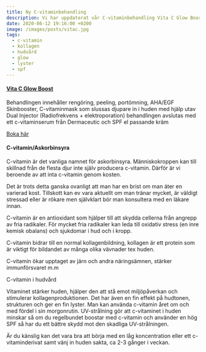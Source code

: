 ```yaml
---
title: Ny C-vitaminbehandling
description: Vi har uppdaterat vår C-vitaminbehandling Vita C Glow Boost.
date: 2020-06-12 19:16:00 +0200
image: /images/posts/vitac.jpg
tags:
  - c-vitamin
  - kollagen
  - hudvård
  - glow
  - lyster
  - spf
---
```


#### [Vita C Glow Boost](/vita-c-glow-boost/)

Behandlingen inneh&aring;ller rengöring, peeling, portömning, AHA/EGF Skinbooster, C-vitaminmask som slussas djupare in i huden med hjälp utav Dual Injector (Radiofrekvens + elektroporation) behandlingen avslutas med ett c-vitaminserum fr&aring;n Dermaceutic och SPF el passande kräm

[Boka här](/bokning/)

#### C-vitamin/Askorbinsyra

C-vitamin är det vanliga namnet för askorbinsyra. Människokroppen kan till skillnad fr&aring;n de flesta djur inte själv producera c-vitamin. Därför är vi beroende av att inta c-vitamin genom kosten.

Det är trots detta ganska ovanligt att man har en brist om man äter en varierad kost. Tillskott kan ev vara aktuellt om man tränar mycket, är väldigt stressad eller är rökare men självklart bör man konsultera med en läkare innan.

C-vitamin är en antioxidant som hjälper till att skydda cellerna fr&aring;n angrepp av fria radikaler. För mycket fria radikaler kan leda till oxidativ stress (en inre kemisk obalans) och sjukdomar i hud och i kropp.&nbsp;

C-vitamin bidrar till en normal kollagenbildning, kollagen är ett protein som är viktigt för bildandet av m&aring;nga olika vävnader tex huden.&nbsp;

C-vitamin ökar upptaget av järn och andra näringsämnen, stärker immunförsvaret m.m&nbsp;

C-vitamin i hudv&aring;rd

Vitaminet stärker huden, hjälper den att st&aring; emot miljöp&aring;verkan och stimulerar kollagenproduktionen. Det har även en fin effekt p&aring; hudtonen, strukturen och ger en fin lyster. Man kan använda c-vitamin &aring;ret om och med fördel i sin morgonrutin. UV-str&aring;lning gör att c-vitaminet i huden minskar s&aring; om du regelbundet boostar med c-vitamin och använder en hög SPF s&aring; har du ett bättre skydd mot den skadliga UV-str&aring;lningen.&nbsp;

Är du känslig kan det vara bra att börja med en l&aring;g koncentration eller ett c-vitaminderivat samt vänj in huden sakta, ca 2-3 g&aring;nger i veckan.&nbsp;

&nbsp;

&nbsp;